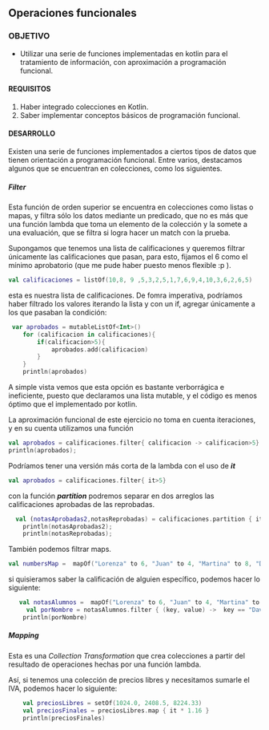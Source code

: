 ## Operaciones funcionales

### OBJETIVO

- Utilizar una serie de funciones implementadas en kotlin para el tratamiento de información, con aproximación a programación funcional.

#### REQUISITOS

1. Haber integrado colecciones en Kotlin.
2. Saber implementar conceptos básicos de programación funcional.

#### DESARROLLO

Existen una serie de funciones implementados a ciertos tipos de datos que tienen orientación a programación funcional. Entre varios, destacamos algunos que se encuentran en colecciones, como los siguientes.

##### Filter

Esta función de orden superior se encuentra en colecciones como listas o mapas, y filtra sólo los datos mediante un predicado, que no es más que una función lambda que toma un elemento de la colección y la somete a una evaluación, que se filtra si logra hacer un match con la prueba.

Supongamos que tenemos una lista de calificaciones y queremos filtrar únicamente las calificaciones que pasan, para esto, fijamos el 6 como el mínimo aprobatorio (que me pude haber puesto menos flexible :p ).

```kotlin
val calificaciones = listOf(10,8, 9 ,5,3,2,5,1,7,6,9,4,10,3,6,2,6,5)
```

esta es nuestra lista de calificaciones. De fomra imperativa, podríamos haber filtrado los valores iterando la lista y con un if, agregar únicamente a los que pasaban la condición:

```kotlin
 var aprobados = mutableListOf<Int>()
    for (calificacion in calificaciones){
        if(calificacion>5){
            aprobados.add(calificacion)
        }
    }
    println(aprobados)
```

A simple vista vemos que esta opción es bastante verborrágica e ineficiente, puesto que declaramos una lista mutable, y el código es menos óptimo que el implementado por kotlin.

La aproximación funcional de este ejercicio no toma en cuenta iteraciones, y en su cuenta utilizamos una función

```kotlin
val aprobados = calificaciones.filter{ calificacion -> calificacion>5}
println(aprobados);
```
Podríamos tener una versión más corta de la lambda con el uso de ***it***

```kotlin
val aprobados = calificaciones.filter{ it>5}
```

con la función ***partition*** podremos separar en dos arreglos las calificaciones aprobadas de las reprobadas.

```kotlin
  val (notasAprobadas2,notasReprobadas) = calificaciones.partition { it>5}
    println(notasAprobadas2);
    println(notasReprobadas);
```

También podemos filtrar maps. 

```kotlin
val numbersMap =  mapOf("Lorenza" to 6, "Juan" to 4, "Martina" to 8, "David" to 7)
```

si quisieramos saber la calificación de alguien específico, podemos hacer lo siguiente:

```kotlin
   val notasAlumnos =  mapOf("Lorenza" to 6, "Juan" to 4, "Martina" to 8, "David" to 7)
     val porNombre = notasAlumnos.filter { (key, value) ->  key == "David"}
    println(porNombre)
```

##### Mapping

Esta es una *Collection Transformation* que crea colecciones a partir del resultado de operaciones hechas por una función lambda. 

Así, si tenemos una colección de precios libres y necesitamos sumarle el IVA, podemos hacer lo siguiente: 

```kotlin
    val preciosLibres = setOf(1024.0, 2408.5, 8224.33)
    val preciosFinales = preciosLibres.map { it * 1.16 }
    println(preciosFinales)
```





